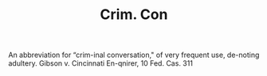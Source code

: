---
title: Crim. Con
letter: C
permalink: "/definitions/bld-crim-con.html"
body: An abbreviation for “crim-inal conversation," of very frequent use, de-noting
  adultery. Gibson v. Cincinnati En-qnirer, 10 Fed. Cas. 311
published_at: '2018-07-07'
source: Black's Law Dictionary 2nd Ed (1910)
layout: post
---